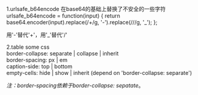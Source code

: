 1.urlsafe_b64encode
在base64的基础上替换了不安全的一些字符
	urlsafe_b64encode = function(input) {
		return base64.encoder(input).replace(/\+/g, '-').replace(/\//g, '_');
	};

用'-'替代'+'，用'_'替代'/'


2.table some css<br />
	border-collapse: separate | collapse | inherit<br />
	border-spacing: px | em<br />
	caption-side: top | bottom<br />
	empty-cells: hide | show | inherit (depend on 'border-collapse: separate')<br />

*注：border-spacing依赖于border-collapse: sepatate*。
